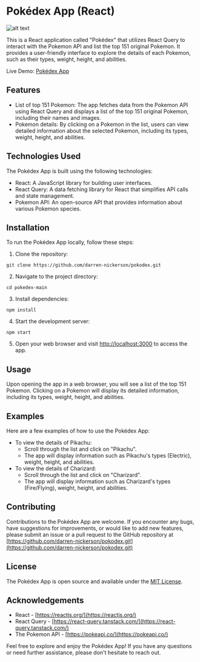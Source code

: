 # Pokédex App (React)

![alt text](https://nickerson.io/assets/maxresdefault4-f5ddecd5.jpg)

This is a React application called "Pokédex" that utilizes React Query to interact with the Pokemon API and list the top 151 original Pokemon. It provides a user-friendly interface to explore the details of each Pokemon, such as their types, weight, height, and abilities.

Live Demo: [Pokédex App](https://pokemon-u0m8.onrender.com/)

## Features

- List of top 151 Pokemon: The app fetches data from the Pokemon API using React Query and displays a list of the top 151 original Pokemon, including their names and images.
- Pokemon details: By clicking on a Pokemon in the list, users can view detailed information about the selected Pokemon, including its types, weight, height, and abilities.

## Technologies Used

The Pokédex App is built using the following technologies:

- React: A JavaScript library for building user interfaces.
- React Query: A data fetching library for React that simplifies API calls and state management.
- Pokemon API: An open-source API that provides information about various Pokemon species.

## Installation

To run the Pokédex App locally, follow these steps:

1. Clone the repository:
```
git clone https://github.com/darren-nickerson/pokodex.git
```
2. Navigate to the project directory:
```
cd pokedex-main
```
3. Install dependencies:
```
npm install
```
4. Start the development server:
```
npm start
```
5. Open your web browser and visit [http://localhost:3000](http://localhost:3000) to access the app.

## Usage

Upon opening the app in a web browser, you will see a list of the top 151 Pokemon. Clicking on a Pokemon will display its detailed information, including its types, weight, height, and abilities.

## Examples

Here are a few examples of how to use the Pokédex App:

- To view the details of Pikachu:
  - Scroll through the list and click on "Pikachu".
  - The app will display information such as Pikachu's types (Electric), weight, height, and abilities.
- To view the details of Charizard:
  - Scroll through the list and click on "Charizard".
  - The app will display information such as Charizard's types (Fire/Flying), weight, height, and abilities.

## Contributing

Contributions to the Pokédex App are welcome. If you encounter any bugs, have suggestions for improvements, or would like to add new features, please submit an issue or a pull request to the GitHub repository at [https://github.com/darren-nickerson/pokodex.git](https://github.com/darren-nickerson/pokodex.git)

## License

The Pokédex App is open source and available under the [MIT License](https://opensource.org/licenses/MIT).

## Acknowledgements

- React - [https://reactjs.org/](https://reactjs.org/)
- React Query - [https://react-query.tanstack.com/](https://react-query.tanstack.com/)
- The Pokemon API - [https://pokeapi.co/](https://pokeapi.co/)

Feel free to explore and enjoy the Pokédex App! If you have any questions or need further assistance, please don't hesitate to reach out.


